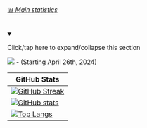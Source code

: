 

###### [📊️ Main statistics](#-Main-statistics)

<details open><summary><p lang="en">Click/tap here to expand/collapse this section</p></summary>

![](https://komarev.com/ghpvc/?username=abnew123&color=green) - (Starting April 26th, 2024)

| GitHub Stats |
|---|
| [![GitHub Streak](https://streak-stats.demolab.com/?user=abnew123)](https://git.io/streak-stats) |
| [![GitHub stats](https://github-readme-stats.vercel.app/api?username=abnew123)](https://github.com/anuraghazra/github-readme-stats) |
| [![Top Langs](https://github-readme-stats.vercel.app/api/top-langs/?username=abnew123)](https://github.com/anuraghazra/github-readme-stats) |

</details> <!-- End of main statistics section !-->
